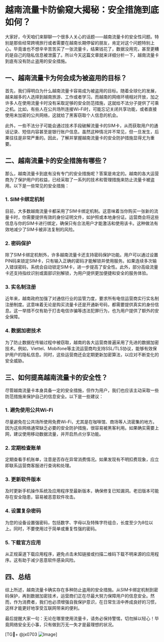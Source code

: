# 越南流量卡防偷窥大揭秘：安全措施到底如何？

大家好，今天咱们来聊聊一个很多人关心的话题——越南流量卡的安全性问题。特别是那些经常跨境旅行或者需要在越南长期停留的朋友，肯定对这个问题特别上心。毕竟谁也不想辛辛苦苦买了一张流量卡，结果钱花了，数据没用完，甚至更糟的是自己的隐私信息被泄露了。所以今天这篇文章就来详细分析一下，越南流量卡到底有没有防止盗用的安全措施。

## 一、越南流量卡为何会成为被盗用的目标？

首先，我们得明白为什么越南流量卡容易成为被盗用的目标。随着全球化的发展，越来越多的人选择到越南旅游、工作或者学习。而越南的网络环境相对开放，加之许多人在使用流量卡时没有采取足够的安全防范措施，这就给不法分子提供了可乘之机。比如，有些人在公共场所连接Wi-Fi时，可能忘记关闭共享功能，或者直接使用未加密的公共网络，这就给了黑客窃取个人信息的机会。

此外，一些不法分子可能会通过技术手段破解流量卡的SIM卡，从而获取用户的通话记录、短信内容甚至是银行账户信息。虽然这种情况并不常见，但一旦发生，后果往往是非常严重的。因此，了解并掌握越南流量卡的安全防护措施显得尤为重要。

## 二、越南流量卡的安全措施有哪些？

那么，越南流量卡到底有没有专门的安全措施呢？答案是肯定的。越南的各大运营商为了保护用户的权益，已经采取了一系列的技术和管理措施来防止流量卡被盗用。以下是一些常见的安全措施：

### 1. SIM卡绑定机制

目前，大多数越南流量卡都采用了SIM卡绑定机制。这意味着当你购买一张新的流量卡时，你需要提供有效的身份证明文件，如护照或本地身份证。运营商会将这些信息与你的SIM卡进行绑定，确保只有合法用户才能激活和使用该卡。这种做法有效地减少了SIM卡被非法复制的风险。

### 2. 密码保护

除了SIM卡绑定机制外，许多越南流量卡还支持密码保护功能。用户可以通过设置PIN码来锁定SIM卡，只有输入正确的密码才能解锁并使用服务。如果连续多次输入错误密码，系统会自动锁定SIM卡，进一步提高了安全性。此外，部分高级流量卡还支持指纹识别或面部识别解锁，为用户提供更加便捷和安全的服务体验。

### 3. 实名制注册

近年来，越南政府加强了对通信行业的监管力度，要求所有电信运营商实行实名制注册制度。这意味着无论是购买流量卡还是开通新号码，都需要提供真实的身份信息。这一举措不仅有助于打击电信诈骗等违法犯罪行为，也为用户提供了额外的安全保障。

### 4. 数据加密技术

为了防止数据在传输过程中被窃取，越南的各大运营商普遍采用了先进的数据加密技术。例如，Viettel、Mobifone等主流运营商均支持SSL/TLS协议，能够有效保护用户的隐私信息。同时，这些运营商还会定期更新加密算法，以应对不断变化的安全威胁。

## 三、如何提高越南流量卡的安全性？

尽管越南流量卡本身具备一定的安全措施，但作为用户，我们也应该主动采取一些防范措施来保护自己的信息安全。以下是一些建议：

### 1. 避免使用公共Wi-Fi

尽量避免在公共场所使用免费Wi-Fi，尤其是在咖啡馆、商场等人流密集的地方。因为这些网络通常缺乏必要的安全防护措施，很容易被黑客利用。如果确实需要上网，建议使用移动数据流量，并开启热点分享功能。

### 2. 定期检查账单

定期查看手机账单，注意是否存在异常消费情况。如果发现有不明扣费现象，应立即联系运营商客服进行查询和处理。

### 3. 更新软件版本

及时更新手机操作系统及应用程序至最新版本，确保修复已知漏洞。老旧版本可能存在安全隐患，容易被恶意软件攻击。

### 4. 设置复杂密码

为您的设备设置强密码，包括数字、字母以及特殊字符组合，长度至少为8位以上。同时，不要使用过于简单或重复性强的密码。

### 5. 下载官方应用

从正规渠道下载应用程序，避免点击未知链接或扫描二维码下载不明来源的应用程序。这有助于减少恶意软件感染风险。

## 四、总结

综上所述，越南流量卡确实存在多种防止盗用的安全措施。从SIM卡绑定机制到密码保护，再到数据加密技术，运营商们正在尽最大努力保障用户的信息安全。然而，作为消费者，我们也必须增强自我保护意识，在日常生活中养成良好的习惯，这样才能更好地享受互联网带来的便利。

最后提醒大家一句：无论在哪里使用流量卡，请务必保持警惕，切勿掉以轻心！毕竟网络安全无小事，只有做到万无一失才是最理想的状况。

[TG💪+ @jx0703 ![Image](https://github.com/user-attachments/assets/dbca1d08-cadb-493c-b0ec-ad6f7a83f270)]